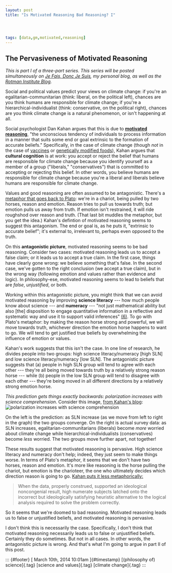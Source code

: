 ```yaml
---
layout: post
title: "Is Motivated Reasoning Bad Reasoning? I"




tags: [data,gm,motivated,reasoning]
---
```



The Pervasiveness of Motivated Reasoning
----------------------------------------

*This is part I of a three-part series. This series will be posted simultaneously on [*Je Fais, Donc Je Suis*](http://jefais.tumblr.com/), my personal blog, as well as the [Rotman Institute Blog](http://www.rotman.uwo.ca/blog/).*

Social and political values predict your views on climate change: if you're an egalitarian-communitarian (think: liberal, on the political left), chances are you think humans are responsible for climate change; if you're a hierarchical-individualist (think: conservative, on the political right), chances are you think climate change is a natural phenomenon, or isn't happening at all.

Social psychologist Dan Kahan argues that this is due to [**motivated reasoning**](http://www.culturalcognition.net/blog/2013/5/15/motivated-reasoning-its-cognates.html), "the unconscious tendency of individuals to process information in a manner that suits some end or goal extrinsic to the formation of accurate beliefs." Specifically, in the case of climate change (though *not* in the case of [vaccines](http://www.culturalcognition.net/blog/2014/1/27/who-fears-childhood-vaccines-and-why-research-report-project.html) or [genetically modified foods](http://www.culturalcognition.net/blog/2013/11/5/we-arent-polarized-on-gm-foods-no-matter-what-the-result-in.html)), Kahan argues that **cultural cognition** is at work: you accept or reject the belief that humans are responsible for climate change because you identify yourself as a member of a group ("liberals," "conservatives") that is committed to accepting or rejecting this belief. In other words, you believe humans are responsible for climate change because you're a liberal and liberals believe humans are responsible for climate change.

Values and good reasoning are often assumed to be antagonistic. There's a [metaphor that goes back to Plato](http://en.wikipedia.org/wiki/Chariot_Allegory): we're in a chariot, being pulled by two horses, reason and emotion. Reason tries to pull us towards truth; but emotion pulls us away from truth. If emotion isn't restrained, it will ride roughshod over reason and truth. (That last bit muddles the metaphor, but you get the idea.) Kahan's defintion of motivated reasoning seems to suggest this antagonism. The end or goal is, as he puts it, "extrinsic to accurate belief"; it's external to, irrelevant to, perhaps even opposed to the truth.

On this **antagonistic picture**, motivated reasoning seems to be bad reasoning. Consider two cases: motivated reasoning leads us to accept a false claim; or it leads us to accept a true claim. In the first case, things have clearly gone wrong: we believe something that's false. In the second case, we've gotten to the right conclusion (we accept a true claim), but in the wrong way (following emotion and values rather than evidence and logic). In philosophy-ese, motivated reasoning seems to lead to beliefs that are *false*, *unjustified*, or both.

Working within this antagonistic picture, you might think that we can avoid motivated reasoning by improving **science literacy** --- how much people know about science --- and **numeracy** --- "not just mathematical ability but also \[the\] disposition to engage quantitative information in a reflective and systematic way and use it to support valid inferences" [(6)](http://papers.ssrn.com/sol3/papers.cfm?abstract_id=2319992). To go with Plato's metaphor: by making the reason horse strong and powerful, we will move towards truth, whichever direction the emotion horse happens to want to go. We will tend to get justified true beliefs by overwhelming the influence of emotion or values.

Kahan's work suggests that this isn't the case. In one line of research, he divides people into two groups: high science literacy/numeracy \[high SLN\] and low science literacy/numeracy \[low SLN\]. The antagonistic picture suggests that (a) people in high SLN group will tend to agree with each other --- they're all being moved towards truth by a relatively strong reason horse --- while (b) people in the low SLN group will tend to disagree with each other --- they're being moved in all different directions by a relatively strong emotion horse.

*This prediction gets things exactly backwards: polarization increases with science comprehension*. Consider this image, [from Kahan's blog](http://www.culturalcognition.net/blog/2014/2/10/motivated-numeracy-whats-the-point-lecture-synopsis-slides.html):\
![polarization increases with science comprehension](http://www.culturalcognition.net/storage/polinc.png?__SQUARESPACE_CACHEVERSION=1392075594686)

On the left is the prediction: as SLN increase (as we move from left to right in the graph) the two groups converge. On the right is actual survey data: as SLN increases, egalitarian-communitarians (liberals) become *more* worried about climate change while hierarchical-individualists (conservatives) become *less* worried. The two groups move further apart, not together!

These results suggest that motivated reasoning is pervasive. High science literacy and numeracy don't help; indeed, they just seem to make things worse. In terms of Plato's metaphor, it seems that we don't have two horses, reason and emotion. It's more like reasoning is the horse pulling the chariot, but emotion is the charioteer, the one who ultimately decides which direction reason is going to go. [Kahan puts it less metaphorically:](http://www.culturalcognition.net/blog/2014/2/10/motivated-numeracy-whats-the-point-lecture-synopsis-slides.html)

> When the data, properly construed, supported an ideological noncongenial result, high numerate subjects latched onto the incorrect but ideologically satisfying heuristic alternative to the logical analysis required to solve the problem correctly.

So it seems that we're doomed to bad reasoning. Motivated reasoning leads us to false or unjustified beliefs, and motivated reasoning is pervasive.

I don't think this is necessarily the case. Specifically, I don't think that motivated reasoning necessarily leads us to false or unjustified beliefs. Certainly they do sometimes. But not in all cases. In other words, the antagonistic picture is wrong. And that's what I'm going to argue in part II of this post.

::: {#footer}
[ March 10th, 2014 10:01am ]{#timestamp} [(philosophy of) science]{.tag} [science and values]{.tag} [climate change]{.tag}
:::





